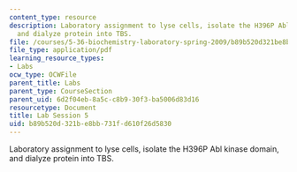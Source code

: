 ```yaml
---
content_type: resource
description: Laboratory assignment to lyse cells, isolate the H396P Abl kinase domain,
  and dialyze protein into TBS.
file: /courses/5-36-biochemistry-laboratory-spring-2009/b89b520d321be8bb731fd610f26d5830_ses5.pdf
file_type: application/pdf
learning_resource_types:
- Labs
ocw_type: OCWFile
parent_title: Labs
parent_type: CourseSection
parent_uid: 6d2f04eb-8a5c-c8b9-30f3-ba5006d83d16
resourcetype: Document
title: Lab Session 5
uid: b89b520d-321b-e8bb-731f-d610f26d5830
---
```

Laboratory assignment to lyse cells, isolate the H396P Abl kinase domain, and dialyze protein into TBS.

